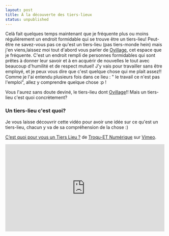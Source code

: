 ```yaml
---
layout: post
title: À la découverte des tiers-lieux
status: unpublished
---
```


Celà fait quelques temps maintenant que je fréquente plus ou moins régulièrement un endroit formidable qui se trouve être un
tiers-lieu! Peut-être ne savez-vous pas ce qu'est un tiers-lieu (pas tiers-monde hein) mais j'en viens,laissez moi tout d'abord vous
parler de [Ovillage](http://www.ovillage.ci), cet espace que je fréquente. C'est un endroit rempli de personnes formidables qui sont prêtes à donner leur savoir et
à en acquérir de nouvelles le tout avec beaucoup d'humilité et de respect mutuel! J'y vais pour travailler sans être employé, et je
peux vous dire que c'est quelque chose qui me plait assez!! Comme je l'ai entendu plusieurs fois dans ce lieu : " le travail ce n'est
pas l'emploi", allez y comprendre quelque chose :p !

Vous l'aurez sans doute deviné, le tiers-lieu dont [Ovillage](http://www.ovillage.ci)!! Mais un tiers-lieu c'est quoi
concrètement?

### Un tiers-lieu c'est quoi?

Je vous laisse découvrir cette vidéo pour avoir une idée sur ce qu'est un tiers-lieu, chacun y va de sa compréhension de la chose :)
<p><a href="http://vimeo.com/55987934">C&rsquo;est quoi pour vous un Tiers Lieu ?</a> de
<a href="http://vimeo.com/troquetnumerique">Troqu-ET Num&eacute;rique</a> sur <a href="http://vimeo.com">Vimeo</a>.
<p><iframe src="http://player.vimeo.com/video/55987934?badge=0" width="500" height="275" frameborder="0" webkitAllowFullScreen
mozallowfullscreen allowFullScreen></iframe></p>
